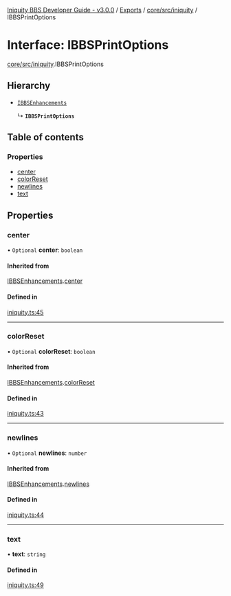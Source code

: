 [Iniquity BBS Developer Guide - v3.0.0](../README.md) / [Exports](../modules.md) / [core/src/iniquity](../modules/core_src_iniquity.md) / IBBSPrintOptions

# Interface: IBBSPrintOptions

[core/src/iniquity](../modules/core_src_iniquity.md).IBBSPrintOptions

## Hierarchy

- [`IBBSEnhancements`](core_src_iniquity.IBBSEnhancements.md)

  ↳ **`IBBSPrintOptions`**

## Table of contents

### Properties

- [center](core_src_iniquity.IBBSPrintOptions.md#center)
- [colorReset](core_src_iniquity.IBBSPrintOptions.md#colorreset)
- [newlines](core_src_iniquity.IBBSPrintOptions.md#newlines)
- [text](core_src_iniquity.IBBSPrintOptions.md#text)

## Properties

### center

• `Optional` **center**: `boolean`

#### Inherited from

[IBBSEnhancements](core_src_iniquity.IBBSEnhancements.md).[center](core_src_iniquity.IBBSEnhancements.md#center)

#### Defined in

[iniquity.ts:45](https://github.com/iniquitybbs/iniquity/blob/03d7ad1/packages/core/src/iniquity.ts#L45)

___

### colorReset

• `Optional` **colorReset**: `boolean`

#### Inherited from

[IBBSEnhancements](core_src_iniquity.IBBSEnhancements.md).[colorReset](core_src_iniquity.IBBSEnhancements.md#colorreset)

#### Defined in

[iniquity.ts:43](https://github.com/iniquitybbs/iniquity/blob/03d7ad1/packages/core/src/iniquity.ts#L43)

___

### newlines

• `Optional` **newlines**: `number`

#### Inherited from

[IBBSEnhancements](core_src_iniquity.IBBSEnhancements.md).[newlines](core_src_iniquity.IBBSEnhancements.md#newlines)

#### Defined in

[iniquity.ts:44](https://github.com/iniquitybbs/iniquity/blob/03d7ad1/packages/core/src/iniquity.ts#L44)

___

### text

• **text**: `string`

#### Defined in

[iniquity.ts:49](https://github.com/iniquitybbs/iniquity/blob/03d7ad1/packages/core/src/iniquity.ts#L49)
